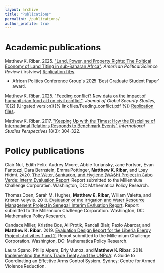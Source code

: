 ```yaml
---
layout: archive
title: "Publications"
permalink: /publications/
author_profile: true
---
```




# Academic publications

Matthew K. Ribar. 2025. ["Land, Power, and Property Rights: The Political Economy of Land Titling in sub-Saharan Africa"](https://doi.org/10.1017/S0003055425100981). *American Political Science Review* (firstview) [Replication files](\href{https://doi.org/10.7910/DVN/1FTZQS).

* African Politics Conference Group's 2025 `Best Graduate Student Paper' award. 

Matthew K. Ribar. 2025. ["Feeding conflict? New data on the impact of humanitarian food aid on civil conflict"](https://academic.oup.com/jogss/article-abstract/doi/10.1093/jogss/ogaf002/8045922). *Journal of Global Security Studies,* 10(2) [Ungated version]({% link files/Feeding_conflict.pdf %}) [Replication files](https://github.com/mkribar/feeding_conflict).

Matthew K. Ribar. 2017. ["Keeping Up with the Times: How the Discipline of International Relations Responds to Benchmark Events"](http://dx.doi.org/10.1093/isp/ekw005). *International Studies Perspectives* 18(3): 304-322. 

# Policy publications

Clair Null, Edith Felix, Audrey Moore, Abbie Turiansky, Jane Fortson, Evan Fantozzi, Dara Bernstein, Emma Pottinger, **Matthew K. Ribar**, and Loay Hidmi. 2020. [The Water, Sanitation, and Hygiene (WASH) Project in Cabo Verde: Interm Evaluation Report](https://doi.org/10.3886/s8gw-4c86). Report submitted to the Millennium Challenge Corporation. Washington, DC: Mathematica Policy Research. 

Thomas Coen, Sarah M. Hughes, **Matthew K. Ribar**, William Valetta, and Kristen Velyvis. 2019. [Evaluation of the Irrigation and Water Resource Management Project in Senegal: Interim Evaluation Report](https://doi.org/10.3886/egx2-f084). Report submitted to the Millennium Challenge Corporation. Washington, DC: Mathematica Policy Research. 

Candace Miller, Kristine Bos, Ali Protik, Randall Blair, Paolo Abarcar, and **Matthew K. Ribar**. 2019. [Evaluation Design Report for the Liberia Energy Project: Activities 1 and 2](https://mcc.icpsr.umich.edu/evaluations/index.php/catalog/1445). Report submitted to the Millennium Challenge Corporation. Washington, DC: Mathematica Policy Research.  

Laura Spano, Philip Alpers, Erly Munoz, and **Matthew K. Ribar**. 2018. [Implementing the Arms Trade Treaty and the UNPoA](https://unrcpd.org/wp-content/uploads/2018/05/Implementing-the-Arms-Trade-Treaty-and-the-UNPoA-A-Guide.pdf): A Guide to Coordinating an Effective Arms Control System. Sydney: Centre for Armed Violence Reduction. 

